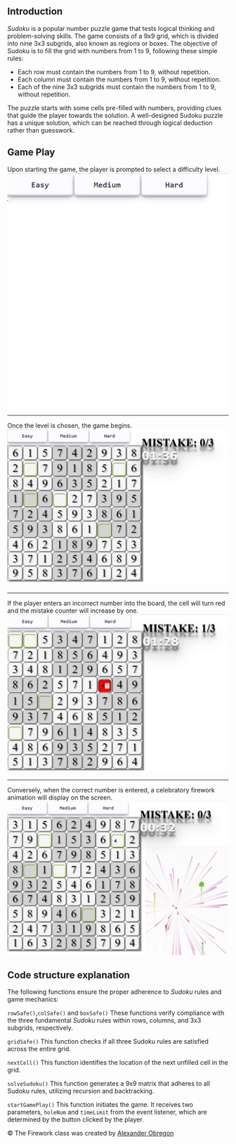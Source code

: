 ## Introduction

_Sudoku_ is a popular number puzzle game that tests logical thinking and problem-solving skills. The game consists of a 9x9 grid, which is divided into nine 3x3 subgrids, also known as regions or boxes. The objective of Sudoku is to fill the grid with numbers from 1 to 9, following these simple rules:

- Each row must contain the numbers from 1 to 9, without repetition.
- Each column must contain the numbers from 1 to 9, without repetition.
- Each of the nine 3x3 subgrids must contain the numbers from 1 to 9, without repetition.

The puzzle starts with some cells pre-filled with numbers, providing clues that guide the player towards the solution. A well-designed Sudoku puzzle has a unique solution, which can be reached through logical deduction rather than guesswork.

## Game Play

Upon starting the game, the player is prompted to select a difficulty level.
![initial screen](https://github.com/pedrohaolee/SEI_Project_51/blob/main/Project1/img/Initial%20Screen.jpg)

---

Once the level is chosen, the game begins.
![game play](https://github.com/pedrohaolee/SEI_Project_51/blob/main/Project1/img/GamePlay%20Screen.jpg)

---

If the player enters an incorrect number into the board, the cell will turn red and the mistake counter will increase by one.
![mistake](https://github.com/pedrohaolee/SEI_Project_51/blob/main/Project1/img/wrongcell.jpg)

---

Conversely, when the correct number is entered, a celebratory firework animation will display on the screen.
![firework](https://github.com/pedrohaolee/SEI_Project_51/blob/main/Project1/img/fireworks.jpg)

## Code structure explanation

The following functions ensure the proper adherence to _Sudoku_ rules and game mechanics:

`rowSafe()`,`colSafe()` and `boxSafe()` These functions verify compliance with the three fundamental _Sudoku_ rules within rows, columns, and 3x3 subgrids, respectively.

`gridSafe()` This function checks if all three Sudoku rules are satisfied across the entire grid.

`nextCell()` This function identifies the location of the next unfilled cell in the grid.

`solveSudoku()` This function generates a 9x9 matrix that adheres to all Sudoku rules, utilizing recursion and backtracking.

`startGamePlay()` This function initiates the game. It receives two parameters, `holeNum` and `timeLimit` from the event listener, which are determined by the button clicked by the player.

&copy; The Firework class was created by [Alexander Obregon](https://medium.com/@AlexanderObregon/coding-fireworks-for-the-4th-of-july-a-fun-and-simple-html-and-javascript-tutorial-c4e999831763)
